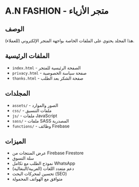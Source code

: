# A.N FASHION - متجر الأزياء

## الوصف
هذا المجلد يحتوي على الملفات الخاصة بواجهة المتجر الإلكتروني (للعملاء).

## الملفات الرئيسية
- `index.html` - الصفحة الرئيسية للمتجر
- `privacy.html` - صفحة سياسة الخصوصية  
- `thanks.html` - صفحة الشكر بعد الطلب

## المجلدات
- `assets/` - الصور والموارد
- `css/` - ملفات التنسيق
- `js/` - ملفات JavaScript
- `sass/` - ملفات SASS المصدرية
- `functions/` - وظائف Firebase

## الميزات
- عرض المنتجات من Firebase Firestore
- سلة التسوق
- نموذج الطلب مع تكامل WhatsApp
- دعم متعدد اللغات (العربية/البنغالية)
- تحسين لمحركات البحث (SEO)
- متوافق مع الهواتف المحمولة
